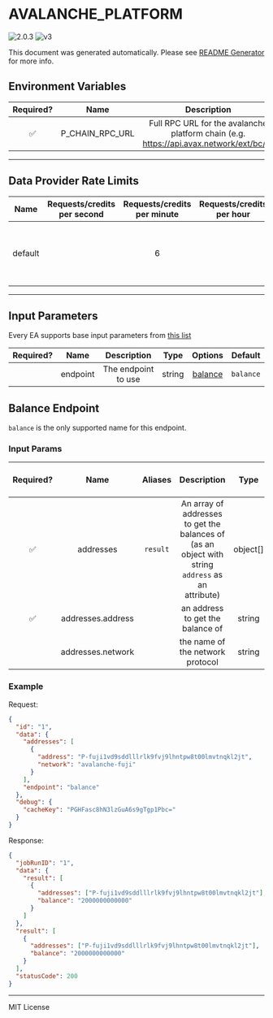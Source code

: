 # AVALANCHE_PLATFORM

![2.0.3](https://img.shields.io/github/package-json/v/smartcontractkit/external-adapters-js?filename=packages/sources/avalanche-platform/package.json) ![v3](https://img.shields.io/badge/framework%20version-v3-blueviolet)

This document was generated automatically. Please see [README Generator](../../scripts#readme-generator) for more info.

## Environment Variables

| Required? |      Name       |                                      Description                                       |  Type  | Options | Default |
| :-------: | :-------------: | :------------------------------------------------------------------------------------: | :----: | :-----: | :-----: |
|    ✅     | P_CHAIN_RPC_URL | Full RPC URL for the avalanche platform chain (e.g. https://api.avax.network/ext/bc/P) | string |         |         |

---

## Data Provider Rate Limits

|  Name   | Requests/credits per second | Requests/credits per minute | Requests/credits per hour |                           Note                           |
| :-----: | :-------------------------: | :-------------------------: | :-----------------------: | :------------------------------------------------------: |
| default |                             |              6              |                           | Considered unlimited tier, but setting reasonable limits |

---

## Input Parameters

Every EA supports base input parameters from [this list](https://github.com/smartcontractkit/ea-framework-js/blob/main/src/config/index.ts)

| Required? |   Name   |     Description     |  Type  |           Options            |  Default  |
| :-------: | :------: | :-----------------: | :----: | :--------------------------: | :-------: |
|           | endpoint | The endpoint to use | string | [balance](#balance-endpoint) | `balance` |

## Balance Endpoint

`balance` is the only supported name for this endpoint.

### Input Params

| Required? |       Name        | Aliases  |                                            Description                                            |   Type   | Options |   Default   | Depends On | Not Valid With |
| :-------: | :---------------: | :------: | :-----------------------------------------------------------------------------------------------: | :------: | :-----: | :---------: | :--------: | :------------: |
|    ✅     |     addresses     | `result` | An array of addresses to get the balances of (as an object with string `address` as an attribute) | object[] |         |             |            |                |
|    ✅     | addresses.address |          |                                 an address to get the balance of                                  |  string  |         |             |            |                |
|           | addresses.network |          |                                 the name of the network protocol                                  |  string  |         | `avalanche` |            |                |

### Example

Request:

```json
{
  "id": "1",
  "data": {
    "addresses": [
      {
        "address": "P-fuji1vd9sddlllrlk9fvj9lhntpw8t00lmvtnqkl2jt",
        "network": "avalanche-fuji"
      }
    ],
    "endpoint": "balance"
  },
  "debug": {
    "cacheKey": "PGHFasc8hN3lzGuA6s9gTgp1Pbc="
  }
}
```

Response:

```json
{
  "jobRunID": "1",
  "data": {
    "result": [
      {
        "addresses": ["P-fuji1vd9sddlllrlk9fvj9lhntpw8t00lmvtnqkl2jt"],
        "balance": "2000000000000"
      }
    ]
  },
  "result": [
    {
      "addresses": ["P-fuji1vd9sddlllrlk9fvj9lhntpw8t00lmvtnqkl2jt"],
      "balance": "2000000000000"
    }
  ],
  "statusCode": 200
}
```

---

MIT License
